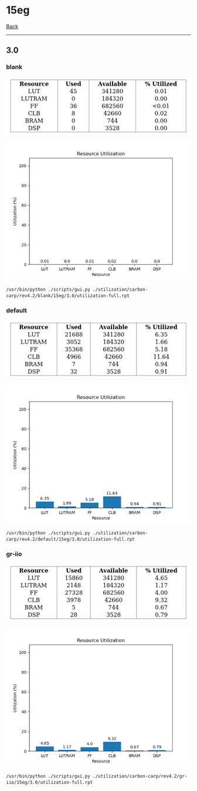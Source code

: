 # 15eg

[Back](<../rev4.2.md>)

---

## 3.0
### blank

<p align="center">
	<img src="../../../../images/carbon-carp/rev4.2/blank/15eg/3.0/table.jpg" />
</p>

<p align="center">
	<img src="../../../../images/carbon-carp/rev4.2/blank/15eg/3.0/graph.png" />
</p>

`/usr/bin/python ./scripts/gui.py ./utilization/carbon-carp/rev4.2/blank/15eg/3.0/utilization-full.rpt`

### default

<p align="center">
	<img src="../../../../images/carbon-carp/rev4.2/default/15eg/3.0/table.jpg" />
</p>

<p align="center">
	<img src="../../../../images/carbon-carp/rev4.2/default/15eg/3.0/graph.png" />
</p>

`/usr/bin/python ./scripts/gui.py ./utilization/carbon-carp/rev4.2/default/15eg/3.0/utilization-full.rpt`

### gr-iio

<p align="center">
	<img src="../../../../images/carbon-carp/rev4.2/gr-iio/15eg/3.0/table.jpg" />
</p>

<p align="center">
	<img src="../../../../images/carbon-carp/rev4.2/gr-iio/15eg/3.0/graph.png" />
</p>

`/usr/bin/python ./scripts/gui.py ./utilization/carbon-carp/rev4.2/gr-iio/15eg/3.0/utilization-full.rpt`

